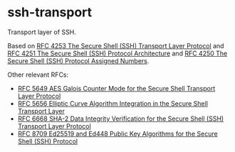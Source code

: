 # ssh-transport

Transport layer of SSH.

Based on [RFC 4253 The Secure Shell (SSH) Transport Layer Protocol](https://datatracker.ietf.org/doc/html/rfc4253)
and [RFC 4251 The Secure Shell (SSH) Protocol Architecture](https://datatracker.ietf.org/doc/html/rfc4251)
and [RFC 4250 The Secure Shell (SSH) Protocol Assigned Numbers](https://datatracker.ietf.org/doc/html/rfc4250).

Other relevant RFCs:
- [RFC 5649 AES Galois Counter Mode for the Secure Shell Transport Layer Protocol](https://datatracker.ietf.org/doc/html/rfc5647)
- [RFC 5656 Elliptic Curve Algorithm Integration in the Secure Shell Transport Layer](https://datatracker.ietf.org/doc/html/rfc5656)
- [RFC 6668 SHA-2 Data Integrity Verification for the Secure Shell (SSH) Transport Layer Protocol](https://datatracker.ietf.org/doc/html/rfc6668)
- [RFC 8709 Ed25519 and Ed448 Public Key Algorithms for the Secure Shell (SSH) Protocol](https://datatracker.ietf.org/doc/html/rfc8709)
